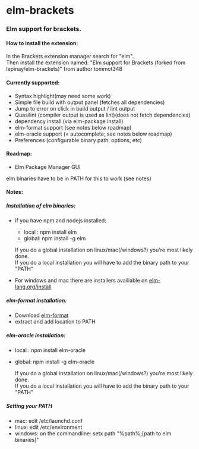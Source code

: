 # elm-brackets
### Elm support for brackets.  
#### How to install the extension:  
In the Brackets extension manager search for "elm".  
Then install the extension named: "Elm support for Brackets (forked from lepinay/elm-brackets)" from author tommot348
#### Currently supported:
- Syntax highlight(may need some work)
- Simple file build with output panel (fetches all dependencies)
- Jump to error on click in build output / lint output
- Quasilint (compiler output is used as lint)(does not fetch dependencies)
- dependency install (via elm-package install)
- elm-format support (see notes below roadmap)
- elm-oracle support (= autocomplete; see notes below roadmap)
- Preferences (configurable binary path, options, etc)

#### Roadmap:  
- Elm Package Manager GUI


elm binaries have to be in PATH for this to work (see notes)  
#### Notes:
##### Installation of elm binaries:
- if you have npm and nodejs installed:
    - local : npm install elm
    - global: npm install -g elm  
    
    If you do a global installation on linux/mac(/windows?) you're most likely done.  
If you do a local installation you will have to add the binary path to your "PATH"  
- For windows and mac there are installers availiable on [elm-lang.org/install](http://elm-lang.org/install)  

##### elm-format installation:  
- Download [elm-format](https://github.com/avh4/elm-format) 
- extract and add location to PATH

##### elm-oracle installation:  
- local : npm install elm-oracle
- global: npm install -g elm-oracle  

    If you do a global installation on linux/mac(/windows?) you're most likely done.  
If you do a local installation you will have to add the binary path to your "PATH"  

##### Setting your PATH  
- mac: edit /etc/launchd.conf
- linux: edit /etc/environment
- windows: on the commandline: setx path "%path%;[path to elm binaries]"
    